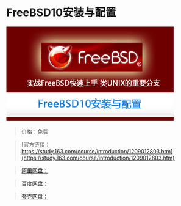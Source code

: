 # FreeBSD10安装与配置

![img](../../../assets/study163/free/5ee6582fd9124e9a9cae55ad007267dc.png)

> 价格：免费

> [官方链接：https://study.163.com/course/introduction/1209012803.htm](https://study.163.com/course/introduction/1209012803.htm)

> [阿里网盘：]()

> [百度网盘：]()

> [夸克网盘：]()

